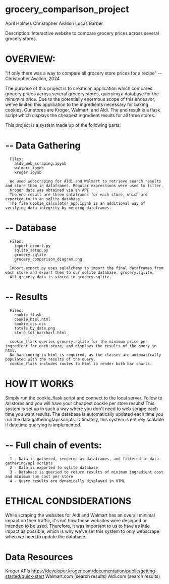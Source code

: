 # grocery_comparison_project
  April Holmes
  Christopher Avallon
  Lucas Barber

Description: Interactive website to compare grocery prices across several grocery stores.

# OVERVIEW:

"If only there was a way to compare all grocery store prices for a recipe"
    -- Christopher Avallon, 2024

The purpose of this project is to create an application which compares grocery prices across several grocery stores, querying a database for the minumim price.
Due to the potentially enormous scope of this endeavor, we've limited this application to the ingredients necessary for baking cookies.
Our stores are Kroger, Walmart, and Aldi. The end result is a flask script which displays the cheapest ingredient results for all three stores.

This project is a system made up of the following parts:

  # -- Data Gathering
      Files: 
        aldi_web_scraping.ipynb
        walmart.ipynb
        kroger.ipynb

      We used webscraping for Aldi and Walmart to retrieve search results and store them in dataframes. Regular expressions were used to filter.
      Kroger data was obtained via an API
      The end result are three dataframes for each store, which are exported to to an sqlite database.
      The file Cookie_calculator_app.ipynb is an additional way of verifying data integrity by merging dataframes.

  # -- Database
      Files: 
        import_export.py
        sqlite_setup.py
        grocery.sqlite
        grocery_comparison_diagram.png
      
      Import_export.py uses sqlalchemy to import the final dataframes from each store and export them to our sqlite database, grocery.sqlite.
      All grocery data is stored in grocery.sqlite.

  # -- Results
      Files:
        cookie_flask
        cookie_html.html
        cookie_css.css
        totals_by_date.png
        store_tot_barchart.html
      
      cookie_flask queries grocery.sqlite for the minimum price per ingredient for each store, and displays the results of the query in html.
      No hardcoding in html is required, as the classes are automatically populated with the results of the query.
      cookie_flask includes routes to html to render both bar charts.

# HOW IT WORKS

Simply run the cookie_flask script and connect to the local server. Follow to /allstores and you will have your cheapest cookie per store results!
This system is set up in such a way where you don't need to web scrape each time you want results. 
The database is automatically updated each time you run the data gathering/api scripts. Ultimately, this system is entirely scalable if datetime querying is implemented.

  # -- Full chain of events:
      1 - Data is gathered, rendered as dataframes, and filtered in data gathering/api scripts
      2 - Data is exported to sqlite database
      3 - Database is queried to return results of minimum ingredient cost and minimum sum cost per store
      4 - Query results are dynamically displayed in HTML


# ETHICAL CONDSIDERATIONS

While scraping the websites for Aldi and Walmart has an overall minimal impact on their traffic, it's not how these websites were designed or intended to be used.
Therefore, it was important to us to have as little impact as possible, which is why we've set this system to only webscrape when we need to update the database. 



# Data Resources
  Kroger APIs
    https://developer.kroger.com/documentation/public/getting-started/quick-start
    Walmart.com (search results)
    Aldi.com (search results)
